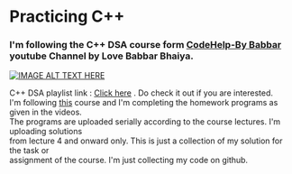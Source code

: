 # Practicing C++

<h3>I'm following the C++ DSA course form <a href="https://www.youtube.com/c/CodeHelpbyBabbar/featured">CodeHelp-By Babbar</a> youtube Channel by Love Babbar Bhaiya.</h3>

[![IMAGE ALT TEXT HERE](https://img.youtube.com/vi/WQoB2z67hvY/0.jpg)](https://www.youtube.com/playlist?list=PLDzeHZWIZsTryvtXdMr6rPh4IDexB5NIA)

C++ DSA playlist link : <a href="https://www.youtube.com/playlist?list=PLDzeHZWIZsTryvtXdMr6rPh4IDexB5NIA">Click here</a> . Do check it out if you are interested.</br>
I'm following <a href="https://www.youtube.com/playlist?list=PLDzeHZWIZsTryvtXdMr6rPh4IDexB5NIA">this</a> course and I'm completing the homework programs 
as given in the videos.<br>The programs are uploaded serially according to the course lectures. I'm uploading solutions<br>from lecture 4 and onward only. This is just
a collection of my solution for the task or<br>assignment of the course. I'm just collecting my code on github.
